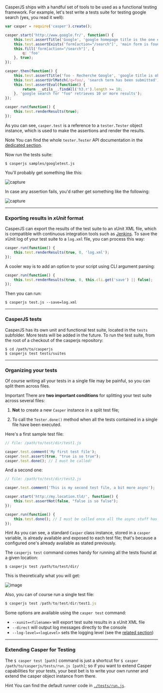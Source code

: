 CasperJS ships with a handful set of tools to be used as a functional
testing framework. For example, let's test write a tests suite for
testing google search (yes, you read it well):

```javascript
var casper = require('casper').create();

casper.start('http://www.google.fr/', function() {
    this.test.assertTitle('Google', 'google homepage title is the one expected');
    this.test.assertExists('form[action="/search"]', 'main form is found');
    this.fill('form[action="/search"]', {
        q: 'foo'
    }, true);
});

casper.then(function() {
    this.test.assertTitle('foo - Recherche Google', 'google title is ok');
    this.test.assertUrlMatch(/q=foo/, 'search term has been submitted');
    this.test.assertEval(function() {
        return __utils__.findAll('h3.r').length >= 10;
    }, 'google search for "foo" retrieves 10 or more results');
});

casper.run(function() {
    this.test.renderResults(true);
});
```

As you can see, `casper.test` is a reference to a `tester.Tester` object
instance, which is used to make the assertions and render the results.

<span class="label label-info">Note</span> You can find the whole
`tester.Tester` API documentation in the [dedicated section](#phantom_Casper_Tester).

Now run the tests suite:

```
$ casperjs samples/googletest.js
```

You'll probably get something like this:

![capture](images/testsuiteok.png)

In case any assertion fails, you'd rather get something like the
following:

![capture](images/testsuitefail.png)

* * * * *

### Exporting results in *xUnit* format

CasperJS can export the results of the test suite to an xUnit XML file,
which is compatible with continuous integration tools such as
[Jenkins](http://jenkins-ci.org/). To save the xUnit log of your test
suite to a `log.xml` file, you can process this way:

```javascript
casper.run(function() {
    this.test.renderResults(true, 0, 'log.xml');
});
```

A cooler way is to add an option to your script using CLI argument
parsing:

```javascript
casper.run(function() {
    this.test.renderResults(true, 0, this.cli.get('save') || false);
});
```

Then you can run:

```
$ casperjs test.js --save=log.xml
```

* * * * *

### CasperJS tests

CasperJS has its own unit and functional test suite, located in the
`tests` subfolder. More tests will be added in the future. To run the
test suite, from the root of a checkout of the casperjs repository:

```
$ cd /path/to/casperjs
$ casperjs test tests/suites
```

* * * * *

### Organizing your tests

Of course writing all your tests in a single file may be painful, so you
can split them across files.

<div class="alert-message block-message">
  <p>
    <span class="label label-important">Important</span>
    There are <strong>two important conditions</strong> for splitting
    your test suite across several files:
  </p>
  <ol class="bottom">
    <li>
      <p>
        <strong>Not</strong> to create a new <code>Casper</code> instance
        in a split test file;
      </p>
    </li>
    <li>
      <p>
        To call the <code>Tester.done()</code> method when all the tests
        contained in a single file have been executed.
      </p>
    </li>
  </ol>
</div>

Here's a first sample test file:

```javascript
// file: /path/to/test/dir/test1.js

casper.test.comment('My first test file');
casper.test.assert(true, "true is so true");
casper.test.done(); // I must be called!
```

And a second one:

```javascript
// file: /path/to/test/dir/test2.js

casper.test.comment('This is my second test file, a bit more async');

casper.start('http://my.location.tld/', function() {
    this.test.assertNot(false, "false is so false");
});

casper.run(function() {
    this.test.done(); // I must be called once all the async stuff has been executed
});
```

<span class="label label-info">Hint</span> As you can see, a standard `Casper`
class instance, stored in a `casper` variable, is already available and exposed
to each test file; that's because a configured one's already available as stated
previously.

The `casperjs test` command comes handy for running all the tests found
at a given location:

```
$ casperjs test /path/to/test/dir/
```

This is theoretically what you will get:

![image](images/split-test-results.png)

Also, you can of course run a single test file:

```javascript
$ casperjs test /path/to/test/dir/test1.js
```

Some options are available using the `casper test` command:

- `--xunit=<filename>` will export test suite results in a xUnit XML file
- `--direct` will output log messages directly to the console
- `--log-level=<logLevel>` sets the logging level (see the [related section](#logging))

* * * * *

### Extending Casper for Testing

The `$ casper test [path]` command is just a shortcut for
`$ casper /path/to/casperjs/tests/run.js [path]`; so if you want to
extend Casper capabilities for your tests, your best bet is to write
your own runner and extend the casper object instance from there.

<span class="label label-info">Hint</span> You can find the default runner code in
[`./tests/run.js`](https://github.com/n1k0/casperjs/blob/master/tests/run.js).
